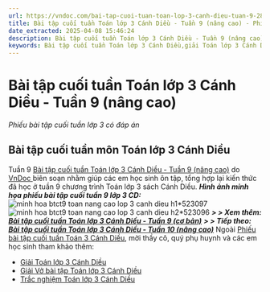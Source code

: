 ```yaml
---
url: https://vndoc.com/bai-tap-cuoi-tuan-toan-lop-3-canh-dieu-tuan-9-280239
title: Bài tập cuối tuần Toán lớp 3 Cánh Diều - Tuần 9 (nâng cao) - Phiếu bài tập cuối tuần lớp 3 có đáp án - VnDoc.com
date_extracted: 2025-04-08 15:46:24
description: Bài tập cuối tuần Toán lớp 3 Cánh Diều - Tuần 9 (nâng cao) bao gồm các bài tập đã học giúp các em học sinh ôn tập, nâng cao kỹ năng giải Toán lớp 3 Cánh Diều tuần 9.
keywords: Bài tập cuối tuần Toán lớp 3 Cánh Diều,giải Toán lớp 3 Cánh Diều,giải Toán lớp 3,phiếu bài tập cuối tuần lớp 3,phiếu bài tập toán lớp 3,bài tập toán cuối tuần lớp 3,bài tập cuối tuần toán lớp 3,toán cuối tuần lớp 3,bài tập cuối tuần lớp 3 môn toán,phiếu bài tập cuối tuần môn toán lớp 3 Cánh Diều,Bài tập cuối tuần Toán lớp 3 Cánh Diều Tuần 9,toan lop 3,toán lớp 3
---
```


# Bài tập cuối tuần Toán lớp 3 Cánh Diều - Tuần 9 \(nâng cao\)
_Phiếu bài tập cuối tuần lớp 3 có đáp án_
## Bài tập cuối tuần môn Toán lớp 3 Cánh Diều  
Tuần 9
[Bài tập cuối tuần Toán lớp 3 Cánh Diều - Tuần 9 \(nâng cao\)](<https://vndoc.com/bai-tap-cuoi-tuan-toan-lop-3-canh-dieu-tuan-9-280239>) do [VnDoc ](<https://vndoc.com/>)biên soạn nhằm giúp các em học sinh ôn tập, tổng hợp lại kiến thức đã học ở tuần 9 chương trình Toán lớp 3 sách Cánh Diều.
**_Hình ảnh minh họa phiếu bài tập cuối tuần 9 lớp 3 CD:_**
![minh hoa btct9 toan nang cao lop 3 canh dieu h1*523097](https://i.vdoc.vn/data/image/2023/10/31/minh-hoa-btct9-toan-nang-cao-lop-3-canh-dieu-h1.png)![minh hoa btct9 toan nang cao lop 3 canh dieu h2*523096](https://i.vdoc.vn/data/image/2023/10/31/minh-hoa-btct9-toan-nang-cao-lop-3-canh-dieu-h2.png)
**_> > Xem thêm: [Bài tập cuối tuần Toán lớp 3 Cánh Diều - Tuần 9 \(cơ bản\)](<https://vndoc.com/phieu-bai-tap-cuoi-tuan-toan-3-tuan-9-187692>)_**
**_> > Tiếp theo: [Bài tập cuối tuần Toán lớp 3 Cánh Diều - Tuần 10 \(nâng cao\)](<https://vndoc.com/bai-tap-cuoi-tuan-toan-lop-3-canh-dieu-tuan-10-nang-cao-308851>)_**
Ngoài [Phiếu bài tập cuối tuần Toán 3 Cánh Diều](<https://vndoc.com/bai-tap-cuoi-tuan-toan-lop-3-canh-dieu-tuan-7-278824>), mời thầy cô, quý phụ huynh và các em học sinh tham khảo thêm:
  * [Giải Toán lớp 3 Cánh Diều](<https://vndoc.com/toan-lop-3-cd>)
  * [Giải Vở bài tập Toán lớp 3 Cánh Diều](<https://vndoc.com/test-toan-lop3>)
  * [Trắc nghiệm Toán lớp 3 Cánh Diều](<https://vndoc.com/test-toan-lop3>)

